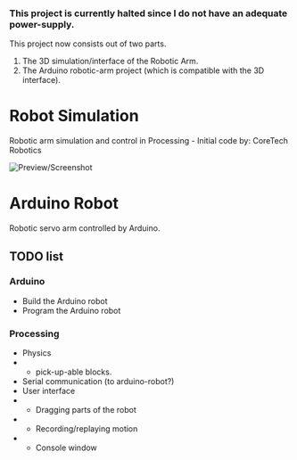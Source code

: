 ### This project is currently halted since I do not have an adequate power-supply.

This project now consists out of two parts.

1. The 3D simulation/interface of the Robotic Arm.
2. The Arduino robotic-arm project (which is compatible with the 3D interface).

# Robot Simulation
Robotic arm simulation and control in Processing - Initial code by: CoreTech Robotics

![Preview/Screenshot](https://github.com/Paul-Ver/RoboticsSimulation/blob/master/screenshot.png)

# Arduino Robot
Robotic servo arm controlled by Arduino.




## TODO list

### Arduino
- Build the Arduino robot
- Program the Arduino robot

### Processing
- Physics
- - pick-up-able blocks.
- Serial communication (to arduino-robot?)
- User interface
- - Dragging parts of the robot
- - Recording/replaying motion
- - Console window
